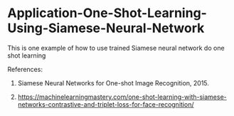 # Application-One-Shot-Learning-Using-Siamese-Neural-Network
This is one example of how to use trained Siamese neural network do one shot learning

References:

1. Siamese Neural Networks for One-shot Image Recognition, 2015.

2. https://machinelearningmastery.com/one-shot-learning-with-siamese-networks-contrastive-and-triplet-loss-for-face-recognition/
